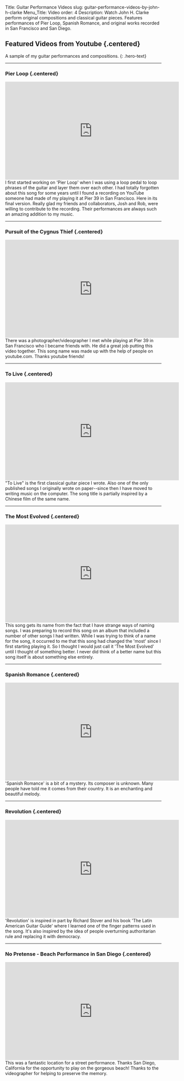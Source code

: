 Title: Guitar Performance Videos
slug: guitar-performance-videos-by-john-h-clarke
Menu_Title: Video
order: 4
Description: Watch John H. Clarke perform original compositions and classical guitar pieces. Features performances of Pier Loop, Spanish Romance, and original works recorded in San Francisco and San Diego.

## Featured Videos from Youtube  {.centered}

A sample of my guitar performances and compositions. 
{: .hero-text}

---

### Pier Loop {.centered}

<div class="video-container">
<iframe width="560" height="315" src="https://www.youtube.com/embed/cj1ACud81Ck?si=uw0MnAmvSqjB7-UB" title="Pier Loop - Original Guitar Composition by John H. Clarke" frameborder="0" allow="accelerometer; autoplay; clipboard-write; encrypted-media; gyroscope; picture-in-picture; web-share" referrerpolicy="strict-origin-when-cross-origin" allowfullscreen></iframe>
</div>

<div class="video-description">
I first started working on 'Pier Loop' when I was using a loop pedal to loop phrases of the guitar and layer them over each other. I had totally forgotten about this song for some years until I found a recording on YouTube someone had made of my playing it at Pier 39 in San Francisco. Here in its final version. Really glad my friends and collaborators, Josh and Rob, were willing to contribute to the recording. Their performances are always such an amazing addition to my music.
</div>

---

### Pursuit of the Cygnus Thief {.centered}

<div class="video-container">
<iframe width="560" height="315" src="https://www.youtube.com/embed/Am1Iu8V54II?si=C2eFg-lkok04njse" title="Live Guitar Performance at Pier 39 - San Francisco" frameborder="0" allow="accelerometer; autoplay; clipboard-write; encrypted-media; gyroscope; picture-in-picture; web-share" referrerpolicy="strict-origin-when-cross-origin" allowfullscreen></iframe>
</div>

<div class="video-description">
There was a photographer/videographer I met while playing at Pier 39 in San Francisco who I became friends with. He did a great job putting this video together. This song name was made up with the help of people on youtube.com. Thanks youtube friends!
</div>

---

### To Live {.centered}

<div class="video-container">
<iframe width="560" height="315" src="https://www.youtube.com/embed/oKBmhPIrAWY?si=kQTvU6Vsn8otRdXZ" title="To Live - Classical Guitar Composition by John H. Clarke" frameborder="0" allow="accelerometer; autoplay; clipboard-write; encrypted-media; gyroscope; picture-in-picture; web-share" referrerpolicy="strict-origin-when-cross-origin" allowfullscreen></iframe>
</div>

<div class="video-description">
"To Live" is the first classical guitar piece I wrote. Also one of the only published songs I originally wrote on paper--since then I have moved to writing music on the computer. The song title is partially inspired by a Chinese film of the same name.
</div>

---

### The Most Evolved {.centered}

<div class="video-container">
<iframe width="560" height="315" src="https://www.youtube.com/embed/PHU-AJTn0I8?si=NdcnupT9VxXPSlCA" title="The Most Evolved - Guitar Performance by John H. Clarke" frameborder="0" allow="accelerometer; autoplay; clipboard-write; encrypted-media; gyroscope; picture-in-picture; web-share" referrerpolicy="strict-origin-when-cross-origin" allowfullscreen></iframe>
</div>

<div class="video-description">
This song gets its name from the fact that I have strange ways of naming songs. I was preparing to record this song on an album that included a number of other songs I had written. While I was trying to think of a name for the song, it occurred to me that this song had changed the 'most' since I first starting playing it. So I thought I would just call it 'The Most Evolved' until I thought of something better. I never did think of a better name but this song itself is about something else entirely.
</div>

---

### Spanish Romance {.centered}

<div class="video-container">
<iframe width="560" height="315" src="https://www.youtube.com/embed/xcFB009XkO8?si=SiFqXtbWSxme-9OV" title="Spanish Romance - Classical Guitar Performance" frameborder="0" allow="accelerometer; autoplay; clipboard-write; encrypted-media; gyroscope; picture-in-picture; web-share" referrerpolicy="strict-origin-when-cross-origin" allowfullscreen></iframe>
</div>

<div class="video-description">
'Spanish Romance' is a bit of a mystery. Its composer is unknown. Many people have told me it comes from their country. It is an enchanting and beautiful melody.
</div>

---

### Revolution {.centered}

<div class="video-container">
<iframe width="560" height="315" src="https://www.youtube.com/embed/nohoVAfV8wU?si=NvfMqTAQ0hsBefEJ" title="Revolution - Original Guitar Composition by John H. Clarke" frameborder="0" allow="accelerometer; autoplay; clipboard-write; encrypted-media; gyroscope; picture-in-picture; web-share" referrerpolicy="strict-origin-when-cross-origin" allowfullscreen></iframe>
</div>

<div class="video-description">
'Revolution' is inspired in part by Richard Stover and his book 'The Latin American Guitar Guide' where I learned one of the finger patterns used in the song. It's also inspired by the idea of people overturning authoritarian rule and replacing it with democracy.
</div>

---

### No Pretense - Beach Performance in San Diego {.centered}

<div class="video-container">
<iframe width="560" height="315" src="https://www.youtube.com/embed/T9ZVazcmBd4?si=KPSbtZAbhLJrj93A" title="Live Guitar Performance at San Diego Beach" frameborder="0" allow="accelerometer; autoplay; clipboard-write; encrypted-media; gyroscope; picture-in-picture; web-share" referrerpolicy="strict-origin-when-cross-origin" allowfullscreen></iframe>
</div>

<div class="video-description">
This was a fantastic location for a street performance. Thanks San Diego, California for the opportunity to play on the gorgeous beach! Thanks to the videographer for helping to preserve the memory.
</div>
